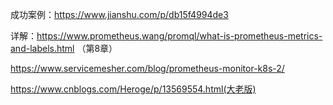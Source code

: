 成功案例：https://www.jianshu.com/p/db15f4994de3

详解：https://www.prometheus.wang/promql/what-is-prometheus-metrics-and-labels.html （第8章）

https://www.servicemesher.com/blog/prometheus-monitor-k8s-2/


https://www.cnblogs.com/Heroge/p/13569554.html(大老版)
